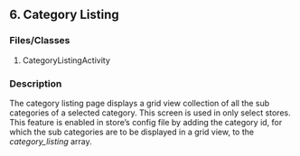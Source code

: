 ## 6. Category Listing

### Files/Classes

1. CategoryListingActivity

### Description

The category listing page displays a grid view collection of all the sub categories of a selected category. This screen is used in only select stores. This feature is enabled in store’s config file by adding the category id, for which the sub categories are to be displayed in a grid view, to the *category_listing* array.
